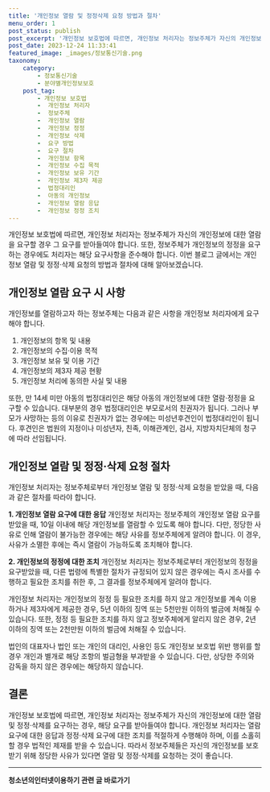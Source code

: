 ```yaml
---
title: '개인정보 열람 및 정정삭제 요청 방법과 절차'
menu_order: 1
post_status: publish
post_excerpt: '개인정보 보호법에 따르면, 개인정보 처리자는 정보주체가 자신의 개인정보에 대한 열람을 요구할 경우 그 요구를 받아들여야 합니다. 또한, 정보주체가 개인정보의 정정을 요구하는 경우에도 처리자는 해당 요구사항을 준수해야 합니다. 이번 블로그 글에서는 개인정보 열람 및 정정 삭제 요청의 방법과 절차에 대해 알아보겠습니다.'
post_date: 2023-12-24 11:33:41
featured_image: _images/정보통신기술.png
taxonomy:
    category:
        - 정보통신기술
        - 분야별개인정보보호
    post_tag:
        - 개인정보 보호법
        -  개인정보 처리자
        -  정보주체
        -  개인정보 열람
        -  개인정보 정정
        -  개인정보 삭제
        -  요구 방법
        -  요구 절차
        -  개인정보 항목
        -  개인정보 수집 목적
        -  개인정보 보유 기간
        -  개인정보 제3자 제공
        -  법정대리인
        -  아동의 개인정보
        -  개인정보 열람 응답
        -  개인정보 정정 조치
---
```



개인정보 보호법에 따르면, 개인정보 처리자는 정보주체가 자신의 개인정보에 대한 열람을 요구할 경우 그 요구를 받아들여야 합니다. 또한, 정보주체가 개인정보의 정정을 요구하는 경우에도 처리자는 해당 요구사항을 준수해야 합니다. 이번 블로그 글에서는 개인정보 열람 및 정정·삭제 요청의 방법과 절차에 대해 알아보겠습니다.

## 개인정보 열람 요구 시 사항

개인정보를 열람하고자 하는 정보주체는 다음과 같은 사항을 개인정보 처리자에게 요구해야 합니다.

1. 개인정보의 항목 및 내용
2. 개인정보의 수집·이용 목적
3. 개인정보 보유 및 이용 기간
4. 개인정보의 제3자 제공 현황
5. 개인정보 처리에 동의한 사실 및 내용

또한, 만 14세 미만 아동의 법정대리인은 해당 아동의 개인정보에 대한 열람·정정을 요구할 수 있습니다. 대부분의 경우 법정대리인은 부모로서의 친권자가 됩니다. 그러나 부모가 사망하는 등의 이유로 친권자가 없는 경우에는 미성년후견인이 법정대리인이 됩니다. 후견인은 법원의 지정이나 미성년자, 친족, 이해관계인, 검사, 지방자치단체의 청구에 따라 선임됩니다.

## 개인정보 열람 및 정정·삭제 요청 절차

개인정보 처리자는 정보주체로부터 개인정보 열람 및 정정·삭제 요청을 받았을 때, 다음과 같은 절차를 따라야 합니다.

**1. 개인정보 열람 요구에 대한 응답**
개인정보 처리자는 정보주체의 개인정보 열람 요구를 받았을 때, 10일 이내에 해당 개인정보를 열람할 수 있도록 해야 합니다. 다만, 정당한 사유로 인해 열람이 불가능한 경우에는 해당 사유를 정보주체에게 알려야 합니다. 이 경우, 사유가 소멸한 후에는 즉시 열람이 가능하도록 조치해야 합니다.

**2. 개인정보의 정정에 대한 조치**
개인정보 처리자는 정보주체로부터 개인정보의 정정을 요구받았을 때, 다른 법령에 특별한 절차가 규정되어 있지 않은 경우에는 즉시 조사를 수행하고 필요한 조치를 취한 후, 그 결과를 정보주체에게 알려야 합니다.

개인정보 처리자는 개인정보의 정정 등 필요한 조치를 하지 않고 개인정보를 계속 이용하거나 제3자에게 제공한 경우, 5년 이하의 징역 또는 5천만원 이하의 벌금에 처해질 수 있습니다. 또한, 정정 등 필요한 조치를 하지 않고 정보주체에게 알리지 않은 경우, 2년 이하의 징역 또는 2천만원 이하의 벌금에 처해질 수 있습니다.

법인의 대표자나 법인 또는 개인의 대리인, 사용인 등도 개인정보 보호법 위반 행위를 할 경우 개인과 별개로 해당 조항의 벌금형을 부과받을 수 있습니다. 다만, 상당한 주의와 감독을 하지 않은 경우에는 해당하지 않습니다.

## 결론

개인정보 보호법에 따르면, 개인정보 처리자는 정보주체가 자신의 개인정보에 대한 열람 및 정정·삭제를 요구하는 경우, 해당 요구를 받아들여야 합니다. 개인정보 처리자는 열람 요구에 대한 응답과 정정·삭제 요구에 대한 조치를 적절하게 수행해야 하며, 이를 소홀히 할 경우 법적인 제재를 받을 수 있습니다. 따라서 정보주체들은 자신의 개인정보를 보호받기 위해 정당한 사유가 있다면 열람 및 정정·삭제를 요청하는 것이 좋습니다.
<!-- wp:separator -->
<hr class="wp-block-separator has-alpha-channel-opacity"/>
<!-- /wp:separator -->

<!-- wp:group {"backgroundColor":"base","layout":{"type":"constrained"}} -->
<div class="wp-block-group has-base-background-color has-background"><!-- wp:paragraph {"align":"center","fontSize":"medium"} -->
<p class="has-text-align-center has-large-font-size"><strong>청소년의인터넷이용하기 관련 글 바로가기</strong></p>
<!-- /wp:paragraph -->


<!-- wp:latest-posts
{"categories":[{"id":34663,"count":19,"description":"","link":"https://uknowlaw.com/category/%ec%b2%ad%ec%86%8c%eb%85%84%ec%9d%98%ec%9d%b8%ed%84%b0%eb%84%b7%ec%9d%b4%ec%9a%a9%ed%95%98%ea%b8%b0/","name":"청소년의인터넷이용하기","slug":"청소년의인터넷이용하기","taxonomy":"category","parent":0,"meta":[],"_links":{"self":[{"href":"https://uknowlaw.com/wp-json/wp/v2/categories/34663"}],"collection":[{"href":"https://uknowlaw.com/wp-json/wp/v2/categories"}],"about":[{"href":"https://uknowlaw.com/wp-json/wp/v2/taxonomies/category"}],"wp:post_type":[{"href":"https://uknowlaw.com/wp-json/wp/v2/posts?categories=34663"}],"curies":[{"name":"wp","href":"https://api.w.org/{rel}","templated":true}]}}],"postsToShow":100,"excerptLength":28,"postLayout":"grid","columns":2,"featuredImageAlign":"left","featuredImageSizeSlug":"large","fontSize":"small"} /--></div>
<!-- /wp:group -->